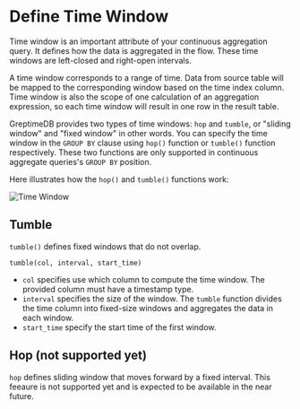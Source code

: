 # Define Time Window

Time window is an important attribute of your continuous aggregation query. It defines how the data is aggregated in the flow.
These time windows are left-closed and right-open intervals.

A time window corresponds to a range of time. Data from source table will be mapped to the corresponding window based on the time index column. Time window is also the scope of one calculation of an aggregation expression, so each time window will result in one row in the result table.

GreptimeDB provides two types of time windows: `hop` and `tumble`, or "sliding window" and "fixed window" in other words. You can specify the time window in the `GROUP BY` clause using `hop()` function or `tumble()` function respectively. These two functions are only supported in continuous aggregate queries's `GROUP BY` position.

Here illustrates how the `hop()` and `tumble()` functions work:

![Time Window](/time-window.svg)

## Tumble

`tumble()` defines fixed windows that do not overlap.

```
tumble(col, interval, start_time)
```

- `col` specifies use which column to compute the time window. The provided column must have a timestamp type.
- `interval` specifies the size of the window. The `tumble` function divides the time column into fixed-size windows and aggregates the data in each window.
- `start_time` specify the start time of the first window.
<!-- - `start_time` is an optional parameter to specify the start time of the first window. If not provided, the start time will be aligned to calender. -->

## Hop (not supported yet)

`hop` defines sliding window that moves forward by a fixed interval. This feeaure is not supported yet and is expected to be available in the near future.

<!-- `hop` defines sliding window that moves forward by a fixed interval. It signature is like the following:

```
hop(col, size_interval, hop_interval, <start_time>)
```

Where `col` specifies use which column to compute the time window. The provided column must have a timestamp type.

`size_interval` specifies the size of each window, while `hop_interval` specifies the delta between two windows' start timestamp. You can think the `tumble()` function as a special case of `hop()` function where the `size_interval` and `hop_interval` are the same.

`start_time` is an optional parameter to specify the start time of the first window. If not provided, the start time will be aligned to calender. -->
